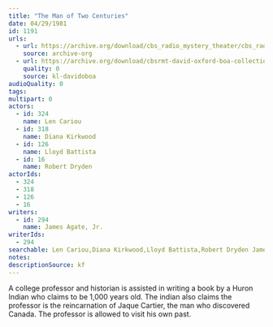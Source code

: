 ```yaml
---
title: "The Man of Two Centuries"
date: 04/29/1981
id: 1191
urls: 
  - url: https://archive.org/download/cbs_radio_mystery_theater/cbs_radio_mystery_theater-1151-1200.zip/cbs_radio_mystery_theater-1151-1200%2Fcbsrmt_1191_the_man_of_two_centuries.mp3
    source: archive-org
  - url: https://archive.org/download/cbsrmt-david-oxford-boa-collection/CBSRMT-810429-1191-The-Man-of-Two-Centuries-(32-22)-[2007]-{BoA}.mp3
    quality: 0
    source: kl-davidoboa
audioQuality: 0
tags: 
multipart: 0
actors:  
  - id: 324
    name: Len Cariou  
  - id: 318
    name: Diana Kirkwood  
  - id: 126
    name: Lloyd Battista  
  - id: 16
    name: Robert Dryden
actorIds:  
  - 324  
  - 318  
  - 126  
  - 16
writers:  
  - id: 294
    name: James Agate, Jr.
writerIds:  
  - 294
searchable: Len Cariou,Diana Kirkwood,Lloyd Battista,Robert Dryden James Agate, Jr.
notes: 
descriptionSource: kf
---
```

A college professor and historian is assisted in writing a book by a Huron Indian who claims to be 1,000 years old. The indian also claims the professor is the reincarnation of Jaque Cartier, the man who discovered Canada. The professor is allowed to visit his own past.